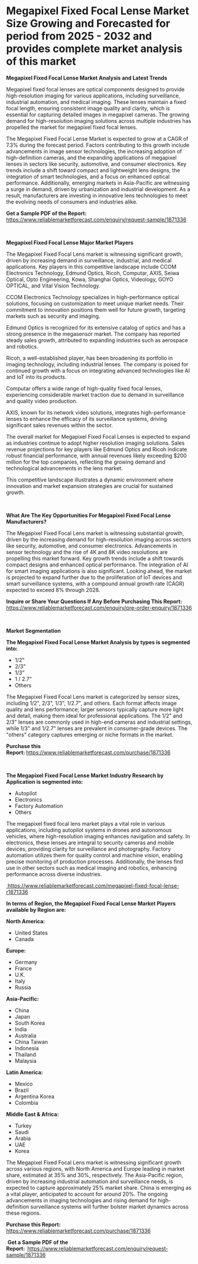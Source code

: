 <p><h1>Megapixel Fixed Focal Lense Market Size Growing and Forecasted for period from 2025 - 2032 and provides complete market analysis of this market</h1></p><p><strong>Megapixel Fixed Focal Lense Market Analysis and Latest Trends</strong></p>
<p><p>Megapixel fixed focal lenses are optical components designed to provide high-resolution imaging for various applications, including surveillance, industrial automation, and medical imaging. These lenses maintain a fixed focal length, ensuring consistent image quality and clarity, which is essential for capturing detailed images in megapixel cameras. The growing demand for high-resolution imaging solutions across multiple industries has propelled the market for megapixel fixed focal lenses.</p><p>The Megapixel Fixed Focal Lense Market is expected to grow at a CAGR of 7.3% during the forecast period. Factors contributing to this growth include advancements in image sensor technologies, the increasing adoption of high-definition cameras, and the expanding applications of megapixel lenses in sectors like security, automotive, and consumer electronics. Key trends include a shift toward compact and lightweight lens designs, the integration of smart technologies, and a focus on enhanced optical performance. Additionally, emerging markets in Asia-Pacific are witnessing a surge in demand, driven by urbanization and industrial development. As a result, manufacturers are investing in innovative lens technologies to meet the evolving needs of consumers and industries alike.</p></p>
<p><strong>Get a Sample PDF of the Report:&nbsp;</strong> <a href="https://www.reliablemarketforecast.com/enquiry/request-sample/1871336?utm_campaign=3344&utm_medium=2&utm_source=Github&utm_content=ia&utm_term=12042025&utm_id=megapixel-fixed-focal-lense">https://www.reliablemarketforecast.com/enquiry/request-sample/1871336</a></p>
<p>&nbsp;</p>
<p><strong>Megapixel Fixed Focal Lense Major Market Players</strong></p>
<p><p>The Megapixel Fixed Focal Lens market is witnessing significant growth, driven by increasing demand in surveillance, industrial, and medical applications. Key players in this competitive landscape include CCOM Electronics Technology, Edmund Optics, Ricoh, Computar, AXIS, Seiwa Optical, Opto Engineering, Kowa, Shanghai Optics, Videology, GOYO OPTICAL, and Vital Vision Technology.</p><p>CCOM Electronics Technology specializes in high-performance optical solutions, focusing on customization to meet unique market needs. Their commitment to innovation positions them well for future growth, targeting markets such as security and imaging. </p><p>Edmund Optics is recognized for its extensive catalog of optics and has a strong presence in the megasensor market. The company has reported steady sales growth, attributed to expanding industries such as aerospace and robotics. </p><p>Ricoh, a well-established player, has been broadening its portfolio in imaging technology, including industrial lenses. The company is poised for continued growth with a focus on integrating advanced technologies like AI and IoT into its products. </p><p>Computar offers a wide range of high-quality fixed focal lenses, experiencing considerable market traction due to demand in surveillance and quality video production. </p><p>AXIS, known for its network video solutions, integrates high-performance lenses to enhance the efficacy of its surveillance systems, driving significant sales revenues within the sector.</p><p>The overall market for Megapixel Fixed Focal Lenses is expected to expand as industries continue to adopt higher resolution imaging solutions. Sales revenue projections for key players like Edmund Optics and Ricoh indicate robust financial performance, with annual revenues likely exceeding $200 million for the top companies, reflecting the growing demand and technological advancements in the lens market.   </p><p>This competitive landscape illustrates a dynamic environment where innovation and market expansion strategies are crucial for sustained growth.</p></p>
<p>&nbsp;</p>
<p><strong>What Are The Key Opportunities For Megapixel Fixed Focal Lense Manufacturers?</strong></p>
<p><p>The Megapixel Fixed Focal Lens market is witnessing substantial growth, driven by the increasing demand for high-resolution imaging across sectors like security, automotive, and consumer electronics. Advancements in sensor technology and the rise of 4K and 8K video resolutions are propelling this market forward. Key growth trends include a shift towards compact designs and enhanced optical performance. The integration of AI for smart imaging applications is also significant. Looking ahead, the market is projected to expand further due to the proliferation of IoT devices and smart surveillance systems, with a compound annual growth rate (CAGR) expected to exceed 8% through 2028.</p></p>
<p><strong>Inquire or Share Your Questions If Any Before Purchasing This Report:</strong> <a href="https://www.reliablemarketforecast.com/enquiry/pre-order-enquiry/1871336?utm_campaign=3344&utm_medium=2&utm_source=Github&utm_content=ia&utm_term=12042025&utm_id=megapixel-fixed-focal-lense">https://www.reliablemarketforecast.com/enquiry/pre-order-enquiry/1871336</a></p>
<p>&nbsp;</p>
<p><strong>Market Segmentation</strong></p>
<p><strong>The Megapixel Fixed Focal Lense Market Analysis by types is segmented into:</strong></p>
<p><ul><li>1/2"</li><li>2/3"</li><li>1/3”</li><li>1 / 2.7"</li><li>Others</li></ul></p>
<p><p>The Megapixel Fixed Focal Lens market is categorized by sensor sizes, including 1/2", 2/3", 1/3", 1/2.7", and others. Each format affects image quality and lens performance; larger sensors typically capture more light and detail, making them ideal for professional applications. The 1/2" and 2/3" lenses are commonly used in high-end cameras and industrial settings, while 1/3" and 1/2.7" lenses are prevalent in consumer-grade devices. The "others" category captures emerging or niche formats in the market.</p></p>
<p><strong>Purchase this Report:&nbsp;</strong><a href="https://www.reliablemarketforecast.com/purchase/1871336?utm_campaign=3344&utm_medium=2&utm_source=Github&utm_content=ia&utm_term=12042025&utm_id=megapixel-fixed-focal-lense">https://www.reliablemarketforecast.com/purchase/1871336</a></p>
<p>&nbsp;</p>
<p><strong>The Megapixel Fixed Focal Lense Market Industry Research by Application is segmented into:</strong></p>
<p><ul><li>Autopilot</li><li>Electronics</li><li>Factory Automation</li><li>Others</li></ul></p>
<p><p>The megapixel fixed focal lens market plays a vital role in various applications, including autopilot systems in drones and autonomous vehicles, where high-resolution imaging enhances navigation and safety. In electronics, these lenses are integral to security cameras and mobile devices, providing clarity for surveillance and photography. Factory automation utilizes them for quality control and machine vision, enabling precise monitoring of production processes. Additionally, the lenses find use in other sectors such as medical imaging and robotics, enhancing performance across diverse industries.</p></p>
<p><a href="https://www.reliablemarketforecast.com/megapixel-fixed-focal-lense-r1871336?utm_campaign=3344&utm_medium=2&utm_source=Github&utm_content=ia&utm_term=12042025&utm_id=megapixel-fixed-focal-lense">&nbsp;https://www.reliablemarketforecast.com/megapixel-fixed-focal-lense-r1871336</a></p>
<p><strong>In terms of Region, the Megapixel Fixed Focal Lense Market Players available by Region are:</strong></p>
<p>
    <p> <strong> North America: </strong>
        <ul>
            <li>United States</li>
            <li>Canada</li>
        </ul>
        </p> 
    <p> <strong> Europe: </strong>
        <ul>
            <li>Germany</li>
            <li>France</li>
            <li>U.K.</li>
            <li>Italy</li>
            <li>Russia</li>
        </ul>
        </p> 
    <p> <strong> Asia-Pacific: </strong>
        <ul>
            <li>China</li>
            <li>Japan</li>
            <li>South Korea</li>
            <li>India</li>
            <li>Australia</li>
            <li>China Taiwan</li>
            <li>Indonesia</li>
            <li>Thailand</li>
            <li>Malaysia</li>
        </ul>
        </p> 
    <p> <strong> Latin America: </strong>
        <ul>
            <li>Mexico</li>
            <li>Brazil</li>
            <li>Argentina Korea</li>
            <li>Colombia</li>
        </ul>
        </p> 
    <p> <strong> Middle East & Africa: </strong>
        <ul>
            <li>Turkey</li>
            <li>Saudi</li>
            <li>Arabia</li>
            <li>UAE</li>
            <li>Korea</li>
        </ul>
    </p>
    </p>
<p><p>The Megapixel Fixed Focal Lens market is witnessing significant growth across various regions, with North America and Europe leading in market share, estimated at 35% and 30%, respectively. The Asia-Pacific region, driven by increasing industrial automation and surveillance needs, is expected to capture approximately 25% market share. China is emerging as a vital player, anticipated to account for around 20%. The ongoing advancements in imaging technologies and rising demand for high-definition surveillance systems will further bolster market dynamics across these regions.</p></p>
<p><strong>Purchase this Report: </strong><a href="https://www.reliablemarketforecast.com/purchase/1871336?utm_campaign=3344&utm_medium=2&utm_source=Github&utm_content=ia&utm_term=12042025&utm_id=megapixel-fixed-focal-lense">https://www.reliablemarketforecast.com/purchase/1871336</a></p>
<p>&nbsp;<strong>Get a Sample PDF of the Report:&nbsp;&nbsp;</strong><a href="https://www.reliablemarketforecast.com/enquiry/request-sample/1871336?utm_campaign=3344&utm_medium=2&utm_source=Github&utm_content=ia&utm_term=12042025&utm_id=megapixel-fixed-focal-lense">https://www.reliablemarketforecast.com/enquiry/request-sample/1871336</a></p>
<p><strong></strong></p>
<p><p></p><p></p><p></p></p>
